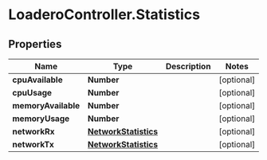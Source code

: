 # LoaderoController.Statistics

## Properties
Name | Type | Description | Notes
------------ | ------------- | ------------- | -------------
**cpuAvailable** | **Number** |  | [optional] 
**cpuUsage** | **Number** |  | [optional] 
**memoryAvailable** | **Number** |  | [optional] 
**memoryUsage** | **Number** |  | [optional] 
**networkRx** | [**NetworkStatistics**](NetworkStatistics.md) |  | [optional] 
**networkTx** | [**NetworkStatistics**](NetworkStatistics.md) |  | [optional] 
